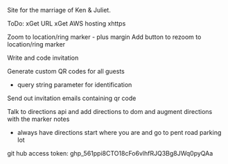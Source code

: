 Site for the marriage of Ken & Juliet.

ToDo:
xGet URL
xGet AWS hosting
xhttps

Zoom to location/ring marker - plus margin
Add button to rezoom to location/ring marker

Write and code invitation

Generate custom QR codes for all guests
 - query string parameter for identification

Send out invitation emails containing qr code

Talk to directions api and add directions to dom and augment directions with the marker notes
- always have directions start where you are and go to pent road parking lot

git hub access token: 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